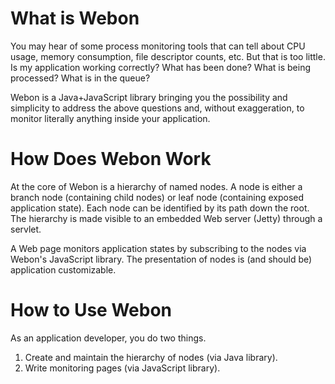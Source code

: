 # What is Webon #

You may hear of some process monitoring tools that can tell about CPU usage, memory consumption, file descriptor counts, etc. But that is too little. Is my application working correctly? What has been done? What is being processed? What is in the queue?

Webon is a Java+JavaScript library bringing you the possibility and simplicity to address the above questions and, without exaggeration, to monitor literally anything inside your application.

# How Does Webon Work #

At the core of Webon is a hierarchy of named nodes. A node is either a branch node (containing child nodes) or leaf node (containing exposed application state). Each node can be identified by its path down the root. The hierarchy is made visible to an embedded Web server (Jetty) through a servlet.

A Web page monitors application states by subscribing to the nodes via Webon's JavaScript library. The presentation of nodes is (and should be) application customizable.

# How to Use Webon #

As an application developer, you do two things.
1. Create and maintain the hierarchy of nodes (via Java library).
2. Write monitoring pages (via JavaScript library).

